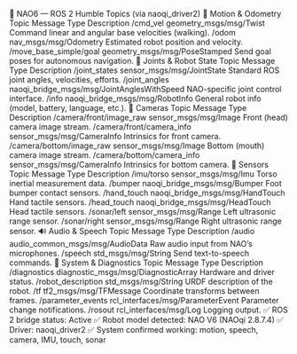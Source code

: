 🤖 NAO6 — ROS 2 Humble Topics (via naoqi_driver2)
🏃 Motion & Odometry
Topic	Message Type	Description
/cmd_vel	geometry_msgs/msg/Twist	Command linear and angular base velocities (walking).
/odom	nav_msgs/msg/Odometry	Estimated robot position and velocity.
/move_base_simple/goal	geometry_msgs/msg/PoseStamped	Send goal poses for autonomous navigation.
🔩 Joints & Robot State
Topic	Message Type	Description
/joint_states	sensor_msgs/msg/JointState	Standard ROS joint angles, velocities, efforts.
/joint_angles	naoqi_bridge_msgs/msg/JointAnglesWithSpeed	NAO-specific joint control interface.
/info	naoqi_bridge_msgs/msg/RobotInfo	General robot info (model, battery, language, etc.).
🎥 Cameras
Topic	Message Type	Description
/camera/front/image_raw	sensor_msgs/msg/Image	Front (head) camera image stream.
/camera/front/camera_info	sensor_msgs/msg/CameraInfo	Intrinsics for front camera.
/camera/bottom/image_raw	sensor_msgs/msg/Image	Bottom (mouth) camera image stream.
/camera/bottom/camera_info	sensor_msgs/msg/CameraInfo	Intrinsics for bottom camera.
🦶 Sensors
Topic	Message Type	Description
/imu/torso	sensor_msgs/msg/Imu	Torso inertial measurement data.
/bumper	naoqi_bridge_msgs/msg/Bumper	Foot bumper contact sensors.
/hand_touch	naoqi_bridge_msgs/msg/HandTouch	Hand tactile sensors.
/head_touch	naoqi_bridge_msgs/msg/HeadTouch	Head tactile sensors.
/sonar/left	sensor_msgs/msg/Range	Left ultrasonic range sensor.
/sonar/right	sensor_msgs/msg/Range	Right ultrasonic range sensor.
🔊 Audio & Speech
Topic	Message Type	Description
/audio	audio_common_msgs/msg/AudioData	Raw audio input from NAO’s microphones.
/speech	std_msgs/msg/String	Send text-to-speech commands.
🧠 System & Diagnostics
Topic	Message Type	Description
/diagnostics	diagnostic_msgs/msg/DiagnosticArray	Hardware and driver status.
/robot_description	std_msgs/msg/String	URDF description of the robot.
/tf	tf2_msgs/msg/TFMessage	Coordinate transforms between frames.
/parameter_events	rcl_interfaces/msg/ParameterEvent	Parameter change notifications.
/rosout	rcl_interfaces/msg/Log	Logging output.
✅ ROS 2 bridge status: Active
✅ Robot model detected: NAO V6 (NAOqi 2.8.7.4)
✅ Driver: naoqi_driver2
✅ System confirmed working: motion, speech, camera, IMU, touch, sonar
